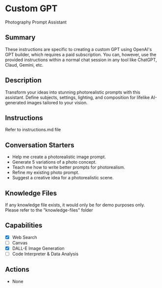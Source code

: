 # Custom GPT
Photography Prompt Assistant

## Summary
These instructions are specific to creating a custom GPT using OpenAI's GPT builder, 
which requires a paid subscription. You can, however, use the provided instructions within
a normal chat session in any tool like ChatGPT, Claud, Gemini, etc.

## Description
Transform your ideas into stunning photorealistic prompts with this assistant. 
Define subjects, settings, lighting, and composition for lifelike AI-generated images 
tailored to your vision.

## Instructions
Refer to instructions.md file

## Conversation Starters
* Help me create a photorealistic image prompt.
* Generate 5 variations of a photo concept.
* Teach me how to write better prompts for photorealism.
* Refine my existing photo prompt.
* Suggest a creative idea for a photorealistic scene.

## Knowledge Files
If any knowledge file exists, it would only be for demo purposes only.
Please refer to the "knowledge-files" folder

## Capabilities
- [x] Web Search
- [ ] Canvas
- [x] DALL-E Image Generation
- [ ] Code Interpreter & Data Analysis

## Actions
* None


